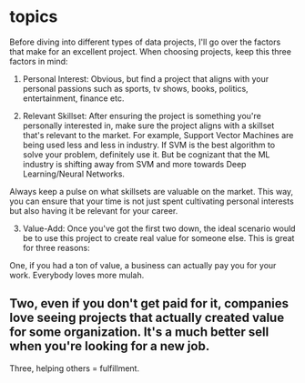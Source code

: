 # topics
Before diving into different types of data projects, I'll go over the factors that make for an excellent project. When choosing projects, keep this three factors in mind:

1. Personal Interest: Obvious, but find a project that aligns with your personal passions such as sports, tv shows, books, politics, entertainment, finance etc.

2. Relevant Skillset: After ensuring the project is something you're personally interested in, make sure the project aligns with a skillset that's relevant to the market. For example, Support Vector Machines are being used less and less in industry. If SVM is the best algorithm to solve your problem, definitely use it. But be cognizant that the ML industry is shifting away from SVM and more towards Deep Learning/Neural Networks.

Always keep a pulse on what skillsets are valuable on the market. This way, you can ensure that your time is not just spent cultivating personal interests but also having it be relevant for your career.

3. Value-Add: Once you've got the first two down, the ideal scenario would be to use this project to create real value for someone else. This is great for three reasons:

One, if you had a ton of value, a business can actually pay you for your work. Everybody loves more mulah.

## Two, even if you don't get paid for it, companies love seeing projects that actually created value for some organization. It's a much better sell when you're looking for a new job.

Three, helping others = fulfillment.

